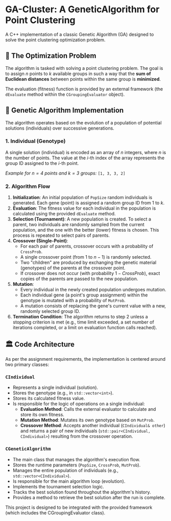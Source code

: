 # GA-Cluster: A GeneticAlgorithm for Point Clustering

A C++ implementation of a classic Genetic Algorithm (GA) designed to solve the point clustering optimization problem.


## 🧩 The Optimization Problem

The algorithm is tasked with solving a point clustering problem. The goal is to assign $n$ points to $k$ available groups in such a way that the **sum of Euclidean distances** between points within the same group is **minimized**.

The evaluation (fitness) function is provided by an external framework (the `dEvaluate` method within the `CGroupingEvaluator` object).

## 🧬 Genetic Algorithm Implementation

The algorithm operates based on the evolution of a population of potential solutions (individuals) over successive generations.

### 1. Individual (Genotype)

A single solution (individual) is encoded as an array of $n$ integers, where $n$ is the number of points. The value at the $i$-th index of the array represents the group ID assigned to the $i$-th point.

*Example for $n=4$ points and $k=3$ groups:* `[1, 3, 3, 2]`

### 2. Algorithm Flow

1.  **Initialization**: An initial population of `PopSize` random individuals is generated. Each gene (point) is assigned a random group ID from 1 to $k$.
2.  **Evaluation**: The fitness value for each individual in the population is calculated using the provided `dEvaluate` method.
3.  **Selection (Tournament)**: A new population is created. To select a parent, two individuals are randomly sampled from the current population, and the one with the better (lower) fitness is chosen. This process is repeated to select pairs of parents.
4.  **Crossover (Single-Point)**:
    * For each pair of parents, crossover occurs with a probability of `CrossProb`.
    * A single crossover point (from 1 to $n-1$) is randomly selected.
    * Two "children" are produced by exchanging the genetic material (genotypes) of the parents at the crossover point.
    * If crossover does not occur (with probability $1 - CrossProb$), exact copies of the parents are passed to the new population.
5.  **Mutation**:
    * Every individual in the newly created population undergoes mutation.
    * Each individual gene (a point's group assignment) within the genotype is mutated with a probability of `MutProb`.
    * A mutation consists of replacing the gene's current value with a new, randomly selected group ID.
6.  **Termination Condition**: The algorithm returns to step 2 unless a stopping criterion is met (e.g., time limit exceeded, a set number of iterations completed, or a limit on evaluation function calls reached).

## 🏛️ Code Architecture

As per the assignment requirements, the implementation is centered around two primary classes:

### `CIndividual`

* Represents a single individual (solution).
* Stores the genotype (e.g., in `std::vector<int>`).
* Stores its calculated fitness value.
* Is responsible for the logic of operations on a single individual:
    * **Evaluation Method**: Calls the external evaluator to calculate and store its own fitness.
    * **Mutation Method**: Mutates its own genotype based on `MutProb`.
    * **Crossover Method**: Accepts another individual (`CIndividual& other`) and returns a pair of new individuals (`std::pair<CIndividual, CIndividual>`) resulting from the crossover operation.

### `CGeneticAlgorithm`

* The main class that manages the algorithm's execution flow.
* Stores the runtime parameters (`PopSize`, `CrossProb`, `MutProb`).
* Manages the entire population of individuals (e.g., `std::vector<CIndividual>`).
* Is responsible for the main algorithm loop (evolution).
* Implements the tournament selection logic.
* Tracks the best solution found throughout the algorithm's history.
* Provides a method to retrieve the best solution after the run is complete.

This project is designed to be integrated with the provided framework (which includes the CGroupingEvaluator class).
